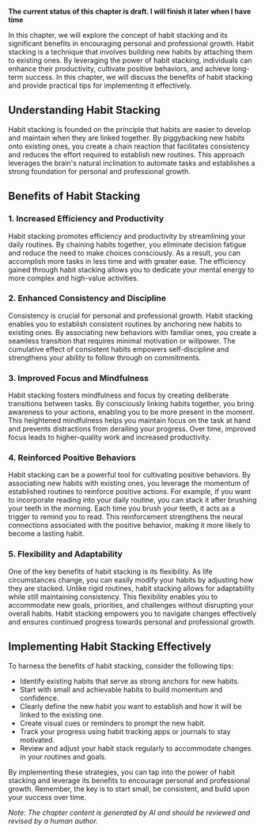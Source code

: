 **The current status of this chapter is draft. I will finish it later when I have time**

In this chapter, we will explore the concept of habit stacking and its significant benefits in encouraging personal and professional growth. Habit stacking is a technique that involves building new habits by attaching them to existing ones. By leveraging the power of habit stacking, individuals can enhance their productivity, cultivate positive behaviors, and achieve long-term success. In this chapter, we will discuss the benefits of habit stacking and provide practical tips for implementing it effectively.

Understanding Habit Stacking
----------------------------

Habit stacking is founded on the principle that habits are easier to develop and maintain when they are linked together. By piggybacking new habits onto existing ones, you create a chain reaction that facilitates consistency and reduces the effort required to establish new routines. This approach leverages the brain's natural inclination to automate tasks and establishes a strong foundation for personal and professional growth.

Benefits of Habit Stacking
--------------------------

### 1. Increased Efficiency and Productivity

Habit stacking promotes efficiency and productivity by streamlining your daily routines. By chaining habits together, you eliminate decision fatigue and reduce the need to make choices consciously. As a result, you can accomplish more tasks in less time and with greater ease. The efficiency gained through habit stacking allows you to dedicate your mental energy to more complex and high-value activities.

### 2. Enhanced Consistency and Discipline

Consistency is crucial for personal and professional growth. Habit stacking enables you to establish consistent routines by anchoring new habits to existing ones. By associating new behaviors with familiar ones, you create a seamless transition that requires minimal motivation or willpower. The cumulative effect of consistent habits empowers self-discipline and strengthens your ability to follow through on commitments.

### 3. Improved Focus and Mindfulness

Habit stacking fosters mindfulness and focus by creating deliberate transitions between tasks. By consciously linking habits together, you bring awareness to your actions, enabling you to be more present in the moment. This heightened mindfulness helps you maintain focus on the task at hand and prevents distractions from derailing your progress. Over time, improved focus leads to higher-quality work and increased productivity.

### 4. Reinforced Positive Behaviors

Habit stacking can be a powerful tool for cultivating positive behaviors. By associating new habits with existing ones, you leverage the momentum of established routines to reinforce positive actions. For example, if you want to incorporate reading into your daily routine, you can stack it after brushing your teeth in the morning. Each time you brush your teeth, it acts as a trigger to remind you to read. This reinforcement strengthens the neural connections associated with the positive behavior, making it more likely to become a lasting habit.

### 5. Flexibility and Adaptability

One of the key benefits of habit stacking is its flexibility. As life circumstances change, you can easily modify your habits by adjusting how they are stacked. Unlike rigid routines, habit stacking allows for adaptability while still maintaining consistency. This flexibility enables you to accommodate new goals, priorities, and challenges without disrupting your overall habits. Habit stacking empowers you to navigate changes effectively and ensures continued progress towards personal and professional growth.

Implementing Habit Stacking Effectively
---------------------------------------

To harness the benefits of habit stacking, consider the following tips:

* Identify existing habits that serve as strong anchors for new habits.
* Start with small and achievable habits to build momentum and confidence.
* Clearly define the new habit you want to establish and how it will be linked to the existing one.
* Create visual cues or reminders to prompt the new habit.
* Track your progress using habit tracking apps or journals to stay motivated.
* Review and adjust your habit stack regularly to accommodate changes in your routines and goals.

By implementing these strategies, you can tap into the power of habit stacking and leverage its benefits to encourage personal and professional growth. Remember, the key is to start small, be consistent, and build upon your success over time.

*Note: The chapter content is generated by AI and should be reviewed and revised by a human author.*
